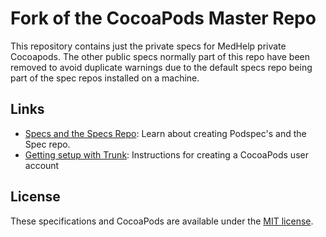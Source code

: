 # Fork of the CocoaPods Master Repo

This repository contains just the private specs for MedHelp private Cocoapods. The other public specs normally part of this repo have been removed to avoid duplicate warnings due to the default specs repo being part of the spec repos installed on a machine.

## Links

- [Specs and the Specs Repo](http://guides.cocoapods.org/making/specs-and-specs-repo.html): Learn about creating Podspec's and the Spec repo.
- [Getting setup with Trunk](http://guides.cocoapods.org/making/getting-setup-with-trunk.html): Instructions for creating a CocoaPods user account


## License

These specifications and CocoaPods are available under the [MIT license](http://www.opensource.org/licenses/mit-license.php).


